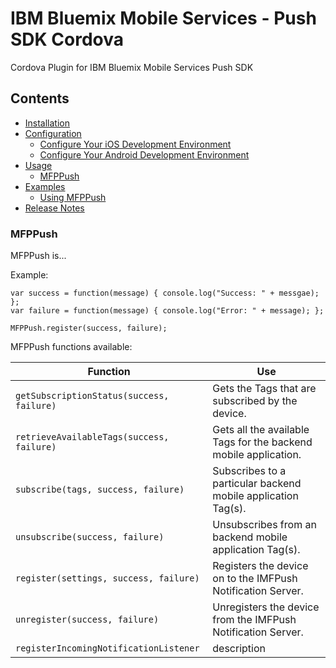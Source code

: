 # IBM Bluemix Mobile Services - Push SDK Cordova

Cordova Plugin for IBM Bluemix Mobile Services Push SDK

## Contents
- <a href="#installation">Installation</a>
- <a href="#configuration">Configuration</a>
    - <a href="#configure-ios">Configure Your iOS Development Environment</a>
    - <a href="#configure-android">Configure Your Android Development Environment</a>
- <a href="#usage">Usage</a>
    - <a href="#mfppush">MFPPush</a>
- <a href="#examples">Examples</a> 
    - <a href="#using-mfppush">Using MFPPush</a>
- <a href="#release-notes">Release Notes</a> 

<h3 id="mfppush">MFPPush</h3>

MFPPush is... 

Example:
```
var success = function(message) { console.log("Success: " + messgae); };
var failure = function(message) { console.log("Error: " + message); };

MFPPush.register(success, failure);
```

MFPPush functions available:

Function | Use
--- | ---
`getSubscriptionStatus(success, failure)` | Gets the Tags that are subscribed by the device.
`retrieveAvailableTags(success, failure)` | Gets all the available Tags for the backend mobile application.
`subscribe(tags, success, failure)` | Subscribes to a particular backend mobile application Tag(s).
`unsubscribe(success, failure)` | Unsubscribes from an backend mobile application Tag(s).
`register(settings, success, failure)` | Registers the device on to the IMFPush Notification Server.
`unregister(success, failure)` | Unregisters the device from the IMFPush Notification Server.
`registerIncomingNotificationListener` | description

